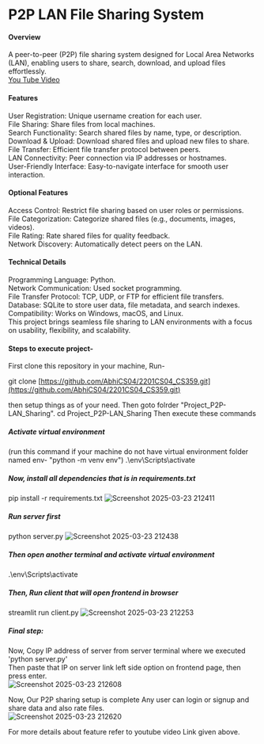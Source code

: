 # P2P LAN File Sharing System
#### Overview
A peer-to-peer (P2P) file sharing system designed for Local Area Networks (LAN), enabling users to share, search, download, and upload files effortlessly. <br>
[You Tube Video](https://youtu.be/EihcUknVq10) <br>
#### Features
User Registration: Unique username creation for each user. <br>
File Sharing: Share files from local machines. <br>
Search Functionality: Search shared files by name, type, or description. <br>
Download & Upload: Download shared files and upload new files to share. <br>
File Transfer: Efficient file transfer protocol between peers. <br>
LAN Connectivity: Peer connection via IP addresses or hostnames. <br>
User-Friendly Interface: Easy-to-navigate interface for smooth user interaction. <br>
#### Optional Features
Access Control: Restrict file sharing based on user roles or permissions. <br>
File Categorization: Categorize shared files (e.g., documents, images, videos). <br>
File Rating: Rate shared files for quality feedback. <br>
Network Discovery: Automatically detect peers on the LAN. <br>
#### Technical Details
Programming Language: Python. <br>
Network Communication: Used socket programming. <br>
File Transfer Protocol: TCP, UDP, or FTP for efficient file transfers. <br>
Database: SQLite to store user data, file metadata, and search indexes. <br>
Compatibility: Works on Windows, macOS, and Linux. <br>
This project brings seamless file sharing to LAN environments with a focus on usability, flexibility, and scalability. <br>

#### Steps to execute project-
First clone this repository in your machine, Run-

git clone [https://github.com/AbhiCS04/2201CS04_CS359.git](https://github.com/AbhiCS04/2201CS04_CS359.git)

then setup things as of your need.
Then goto folrder "Project_P2P-LAN_Sharing".
cd Project_P2P-LAN_Sharing
Then execute these commands

##### Activate virtual environment 
(run this command if your machine do not have virtual environment folder named env- "python -m venv env")
.\env\Scripts\activate
##### Now, install all dependencies that is in requirements.txt
pip install -r requirements.txt
![Screenshot 2025-03-23 212411](https://github.com/user-attachments/assets/67d72718-c7a9-4d6c-8f26-a00ce25589fc)

##### Run server first
python server.py
![Screenshot 2025-03-23 212438](https://github.com/user-attachments/assets/f4c948af-4b23-45cb-b003-8c20012bf794)

##### Then open another terminal and activate virtual environment
.\env\Scripts\activate
##### Then, Run client that will open frontend in browser
streamlit run client.py
![Screenshot 2025-03-23 212253](https://github.com/user-attachments/assets/6c659c1b-e42c-4f85-beb0-dc3d280e9975)

##### Final step:
Now, Copy IP address of server from server terminal where we executed 'python server.py' <br>
Then paste that IP on server link left side option on frontend page, then press enter. <br>
![Screenshot 2025-03-23 212608](https://github.com/user-attachments/assets/707191a3-7a3a-45fe-aa5e-74e65b1e01da)

Now, Our P2P sharing setup is complete Any user can login or signup and share data and also rate files. <br>
![Screenshot 2025-03-23 212620](https://github.com/user-attachments/assets/9a5af992-1df0-425a-aa8c-2999b0e56143)

For more details about feature refer to youtube video Link given above. <br>
